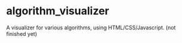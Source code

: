 # algorithm_visualizer
A visualizer for various algorithms, using HTML/CSS/Javascript.
(not finished yet)
